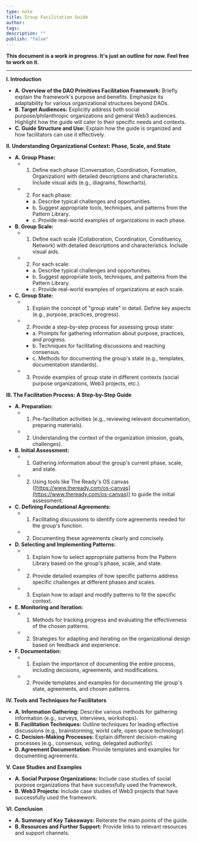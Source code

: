 ```yaml
---
type: note
title: Group Facilitation Guide
author: 
tags: 
description: ""
publish: "false"
---
```


**This document is a work in progress. It's just an outline for now. Feel free to work on it.**

---

**I. Introduction**

*   **A. Overview of the DAO Primitives Facilitation Framework:** Briefly explain the framework's purpose and benefits.  Emphasize its adaptability for various organizational structures beyond DAOs.
*   **B. Target Audiences:** Explicitly address both social purpose/philanthropic organizations and general Web3 audiences.  Highlight how the guide will cater to their specific needs and contexts.
*   **C. Guide Structure and Use:** Explain how the guide is organized and how facilitators can use it effectively.


**II. Understanding Organizational Context: Phase, Scale, and State**

*   **A. Group Phase:**
    *   1.  Define each phase (Conversation, Coordination, Formation, Organization) with detailed descriptions and characteristics.  Include visual aids (e.g., diagrams, flowcharts).
    *   2.  For each phase:
        *   a.  Describe typical challenges and opportunities.
        *   b.  Suggest appropriate tools, techniques, and patterns from the Pattern Library.
        *   c.  Provide real-world examples of organizations in each phase.
*   **B. Group Scale:**
    *   1.  Define each scale (Collaboration, Coordination, Constituency, Network) with detailed descriptions and characteristics.  Include visual aids.
    *   2.  For each scale:
        *   a.  Describe typical challenges and opportunities.
        *   b.  Suggest appropriate tools, techniques, and patterns from the Pattern Library.
        *   c.  Provide real-world examples of organizations at each scale.
*   **C. Group State:**
    *   1.  Explain the concept of "group state" in detail.  Define key aspects (e.g., purpose, practices, progress).
    *   2.  Provide a step-by-step process for assessing group state:
        *   a.  Prompts for gathering information about purpose, practices, and progress.
        *   b.  Techniques for facilitating discussions and reaching consensus.
        *   c.  Methods for documenting the group's state (e.g., templates, documentation standards).
    *   3.  Provide examples of group state in different contexts (social purpose organizations, Web3 projects, etc.).


**III. The Facilitation Process: A Step-by-Step Guide**

*   **A. Preparation:**
    *   1.  Pre-facilitation activities (e.g., reviewing relevant documentation, preparing materials).
    *   2.  Understanding the context of the organization (mission, goals, challenges).
*   **B. Initial Assessment:**
    *   1.  Gathering information about the group's current phase, scale, and state.
    *   2.  Using tools like The Ready's OS canvas ([https://www.theready.com/os-canvas](https://www.theready.com/os-canvas)) to guide the initial assessment.
*   **C. Defining Foundational Agreements:**
    *   1.  Facilitating discussions to identify core agreements needed for the group's function.
    *   2.  Documenting these agreements clearly and concisely.
*   **D. Selecting and Implementing Patterns:**
    *   1.  Explain how to select appropriate patterns from the Pattern Library based on the group's phase, scale, and state.
    *   2.  Provide detailed examples of how specific patterns address specific challenges at different phases and scales.
    *   3.  Explain how to adapt and modify patterns to fit the specific context.
*   **E. Monitoring and Iteration:**
    *   1.  Methods for tracking progress and evaluating the effectiveness of the chosen patterns.
    *   2.  Strategies for adapting and iterating on the organizational design based on feedback and experience.
*   **F. Documentation:**
    *   1.  Explain the importance of documenting the entire process, including decisions, agreements, and modifications.
    *   2.  Provide templates and examples for documenting the group's state, agreements, and chosen patterns.


**IV. Tools and Techniques for Facilitators**

*   **A. Information Gathering:**  Describe various methods for gathering information (e.g., surveys, interviews, workshops).
*   **B. Facilitation Techniques:**  Outline techniques for leading effective discussions (e.g., brainstorming, world cafe, open space technology).
*   **C. Decision-Making Processes:**  Explain different decision-making processes (e.g., consensus, voting, delegated authority).
*   **D. Agreement Documentation:**  Provide templates and examples for documenting agreements.


**V. Case Studies and Examples**

*   **A. Social Purpose Organizations:**  Include case studies of social purpose organizations that have successfully used the framework.
*   **B. Web3 Projects:**  Include case studies of Web3 projects that have successfully used the framework.


**VI. Conclusion**

*   **A. Summary of Key Takeaways:**  Reiterate the main points of the guide.
*   **B. Resources and Further Support:**  Provide links to relevant resources and support channels.
